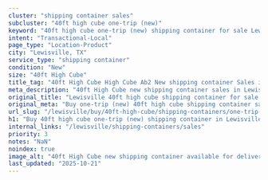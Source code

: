 ```yaml
---
cluster: "shipping container sales"
subcluster: "40ft high cube one-trip (new)"
keyword: "40ft high cube one-trip (new) shipping container for sale Lewisville, TX"
intent: "Transactional-Local"
page_type: "Location-Product"
city: "Lewisville, TX"
service_type: "shipping container"
condition: "New"
size: "40ft High Cube"
title_tag: "40ft High Cube High Cube Ab2 New shipping container Sales in Lewisville | LC Container"
meta_description: "40ft High Cube new shipping container sales in Lewisville. High cube containers with extra height. Fast delivery, competitive pricing. Serving shipping containers area. Quote ID: 2Z7. Call (214) 524-4168 for your free quote today."
original_title: "Lewisville 40ft high cube shipping container for sale | LC"
original_meta: "Buy one-trip (new) 40ft high cube shipping container sale with local delivery in Lewisville, TX. LC Container — local Since 2003. Request a fast quote today."
url_slug: "/lewisville/buy/40ft-high-cube/shipping-containers/one-trip-new"
h1: "Buy 40ft high cube one-trip (new) shipping container in Lewisville"
internal_links: "/lewisville/shipping-containers/sales"
priority: 3
notes: "NaN"
noindex: true
image_alt: "40ft High Cube new shipping container available for delivery in Lewisville"
last_updated: "2025-10-21"
---
```


<!-- TODO: Add unique city/inventory copy, images, and internal links here. -->
